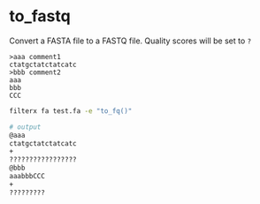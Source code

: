 # to_fastq

Convert a FASTA file to a FASTQ file. Quality scores will be set to `?`

```fasta title="test.fa"
>aaa comment1
ctatgctatctatcatc
>bbb comment2
aaa
bbb
CCC
```

```bash title="example"
filterx fa test.fa -e "to_fq()"

# output
@aaa
ctatgctatctatcatc
+
?????????????????
@bbb
aaabbbCCC
+
?????????
```
